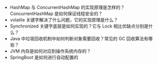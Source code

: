 * HashMap 与 ConcurrentHashMap 的实现原理是怎样的？ConcurrentHashMap 是如何保证线程安全的？
* volatile 关键字解决了什么问题，它的实现原理是什么？
* Synchronized 关键字底层是如何实现的？它与 Lock 相比优缺点分别是什么？  
* Java 中垃圾回收机制中如何判断对象需要回收？常见的 GC 回收算法有哪些？
* JVM 内存是如何对应到操作系统内存的？
* SpringBoot 是如何进行自动配置的
